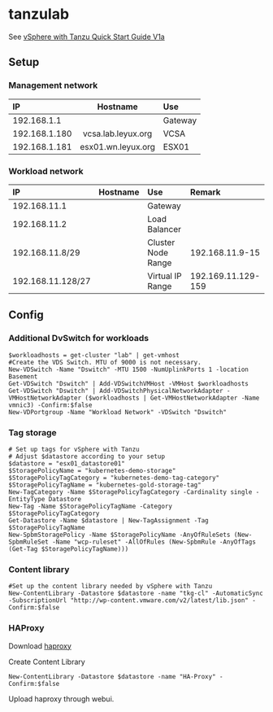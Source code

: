 # tanzulab

See [vSphere with Tanzu Quick Start Guide V1a](https://core.vmware.com/resource/vsphere-tanzu-quick-start-guide-v1a#_Toc53677546)

## Setup

### Management network

| IP | Hostname | Use |
| :- | :-: | :- |
| 192.168.1.1 | | Gateway |
| 192.168.1.180 | vcsa.lab.leyux.org | VCSA |
| 192.168.1.181 | esx01.wn.leyux.org | ESX01 |

### Workload network

| IP | Hostname | Use | Remark |
| :- | :-: | :- | :- |
| 192.168.11.1 | | Gateway | |
| 192.168.11.2 | | Load Balancer | |
| 192.168.11.8/29| | Cluster Node Range | 192.168.11.9-15 |
| 192.168.11.128/27 | | Virtual IP Range | 192.169.11.129-159 |


## Config

### Additional DvSwitch for workloads
```
$workloadhosts = get-cluster "lab" | get-vmhost
#Create the VDS Switch. MTU of 9000 is not necessary.
New-VDSwitch -Name "Dswitch" -MTU 1500 -NumUplinkPorts 1 -location Basement
Get-VDSwitch "Dswitch" | Add-VDSwitchVMHost -VMHost $workloadhosts
Get-VDSwitch "Dswitch" | Add-VDSwitchPhysicalNetworkAdapter -VMHostNetworkAdapter ($workloadhosts | Get-VMHostNetworkAdapter -Name vmnic3) -Confirm:$false
New-VDPortgroup -Name "Workload Network" -VDSwitch "Dswitch"
```

### Tag storage
```
# Set up tags for vSphere with Tanzu
# Adjust $datastore according to your setup
$datastore = "esx01_datastore01"
$StoragePolicyName = "kubernetes-demo-storage"
$StoragePolicyTagCategory = "kubernetes-demo-tag-category"
$StoragePolicyTagName = "kubernetes-gold-storage-tag"
New-TagCategory -Name $StoragePolicyTagCategory -Cardinality single -EntityType Datastore
New-Tag -Name $StoragePolicyTagName -Category $StoragePolicyTagCategory
Get-Datastore -Name $datastore | New-TagAssignment -Tag $StoragePolicyTagName
New-SpbmStoragePolicy -Name $StoragePolicyName -AnyOfRuleSets (New-SpbmRuleSet -Name "wcp-ruleset" -AllOfRules (New-SpbmRule -AnyOfTags (Get-Tag $StoragePolicyTagName)))
```

### Content library
```
#Set up the content library needed by vSphere with Tanzu
New-ContentLibrary -Datastore $datastore -name "tkg-cl" -AutomaticSync -SubscriptionUrl "http://wp-content.vmware.com/v2/latest/lib.json" -Confirm:$false
```

### HAProxy

Download [haproxy](https://cdn.haproxy.com/download/haproxy/vsphere/ova/vmware-haproxy-v0.1.8.ova)

Create Content Library
```
New-ContentLibrary -Datastore $datastore -name "HA-Proxy" -Confirm:$false
```

Upload haproxy through webui.
